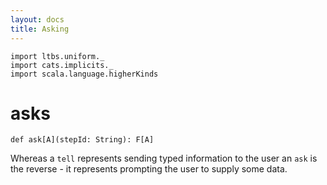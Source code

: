 ```yaml
---
layout: docs
title: Asking
---
```


```tut:invisible
import ltbs.uniform._
import cats.implicits._
import scala.language.higherKinds
```

# asks

```
def ask[A](stepId: String): F[A]
```

Whereas a `tell` represents sending typed information to the user an
`ask` is the reverse - it represents prompting the user to supply some
data. 


